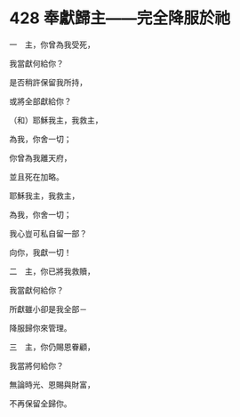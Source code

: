 # 428 奉獻歸主——完全降服於祂

一　主，你曾為我受死，

我當獻何給你？

是否稍許保留我所持，

或將全部獻給你？

（和）耶穌我主，我救主，

為我，你舍一切；

你曾為我離天府，

並且死在加略。

耶穌我主，我救主，

為我，你舍一切；

我心豈可私自留一部？

向你，我獻一切！

二　主，你已將我救贖，

我當獻何給你？

所獻雖小卻是我全部－

降服歸你來管理。

三　主，你仍賜恩眷顧，

我當將何給你？

無論時光、恩賜與財富，

不再保留全歸你。

